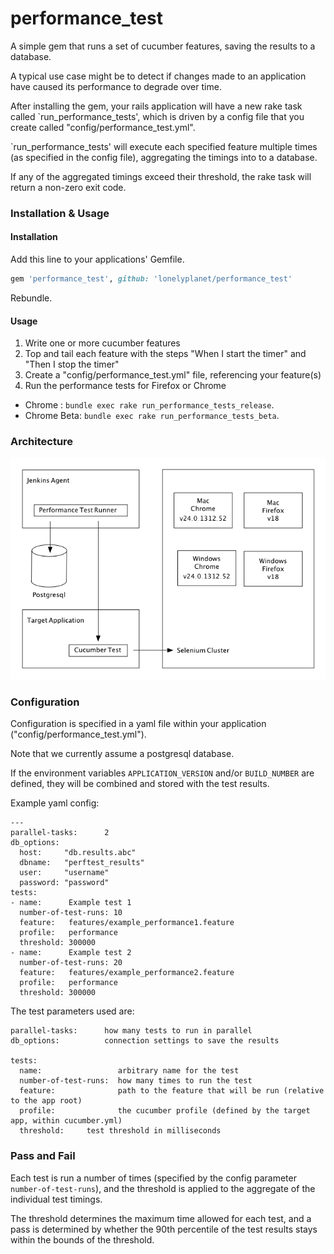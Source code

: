 # performance_test

A simple gem that runs a set of cucumber features, saving the results to a database.

A typical use case might be to detect if changes made to an application have caused its performance to degrade over time.

After installing the gem, your rails application will have a new rake task called `run_performance_tests', which is driven by a config file that you create called "config/performance_test.yml".

`run_performance_tests' will execute each specified feature multiple times (as specified in the config file), aggregating the timings into to a database.

If any of the aggregated timings exceed their threshold, the rake task will return a non-zero exit code.


### Installation & Usage

#### Installation
Add this line to your applications' Gemfile.

```ruby
gem 'performance_test', github: 'lonelyplanet/performance_test'
```

Rebundle.

#### Usage

1. Write one or more cucumber features
2. Top and tail each feature with the steps "When I start the timer" and "Then I stop the timer"
3. Create a "config/performance_test.yml" file, referencing your feature(s)
4. Run the performance tests for Firefox or Chrome
  * Chrome : `bundle exec rake run_performance_tests_release`.
  * Chrome Beta: `bundle exec rake run_performance_tests_beta`.

### Architecture

![all architects are frustrated artists](https://github.com/lonelyplanet/performance_test/blob/master/PerformanceTestGem.png)

### Configuration

Configuration is specified in a yaml file within your application ("config/performance_test.yml").

Note that we currently assume a postgresql database.

If the environment variables `APPLICATION_VERSION` and/or `BUILD_NUMBER` are defined, they will be combined and stored with the test results.

Example yaml config:

```
---
parallel-tasks:      2
db_options:
  host:     "db.results.abc"
  dbname:   "perftest_results"
  user:     "username"
  password: "password"
tests:
- name:      Example test 1
  number-of-test-runs: 10
  feature:   features/example_performance1.feature
  profile:   performance
  threshold: 300000
- name:      Example test 2
  number-of-test-runs: 20
  feature:   features/example_performance2.feature
  profile:   performance
  threshold: 300000
```

The test parameters used are:
```
parallel-tasks:      how many tests to run in parallel
db_options:          connection settings to save the results

tests:
  name:                 arbitrary name for the test
  number-of-test-runs:  how many times to run the test
  feature:              path to the feature that will be run (relative to the app root)
  profile:              the cucumber profile (defined by the target app, within cucumber.yml)
  threshold:     test threshold in milliseconds
```


### Pass and Fail

Each test is run a number of times (specified by the config parameter `number-of-test-runs`), and the threshold is applied to the aggregate of the individual test timings.

The threshold determines the maximum time allowed for each test, and a pass is determined by whether the 90th percentile of the test results stays within the bounds of the threshold.


